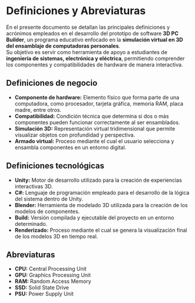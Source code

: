 # Definiciones y Abreviaturas

En el presente documento se detallan las principales definiciones y acrónimos empleados en el desarrollo del prototipo de software **3D PC Builder**, un programa educativo enfocado en la **simulación virtual en 3D del ensamblaje de computadoras personales**.  
Su objetivo es servir como herramienta de apoyo a estudiantes de **ingeniería de sistemas, electrónica y eléctrica**, permitiendo comprender los componentes y compatibilidades de hardware de manera interactiva.

## Definiciones de negocio
- **Componente de hardware:** Elemento físico que forma parte de una computadora, como procesador, tarjeta gráfica, memoria RAM, placa madre, entre otros.
- **Compatibilidad:** Condición técnica que determina si dos o más componentes pueden funcionar correctamente al ser ensamblados.
- **Simulación 3D:** Representación virtual tridimensional que permite visualizar objetos con profundidad y perspectiva.
- **Armado virtual:** Proceso mediante el cual el usuario selecciona y ensambla componentes en un entorno digital.

## Definiciones tecnológicas
- **Unity:** Motor de desarrollo utilizado para la creación de experiencias interactivas 3D.
- **C#:** Lenguaje de programación empleado para el desarrollo de la lógica del sistema dentro de Unity.
- **Blender:** Herramienta de modelado 3D utilizada para la creación de los modelos de componentes.
- **Build:** Versión compilada y ejecutable del proyecto en un entorno determinado.
- **Renderizado:** Proceso mediante el cual se genera la visualización final de los modelos 3D en tiempo real.

## Abreviaturas
- **CPU:** Central Processing Unit  
- **GPU:** Graphics Processing Unit  
- **RAM:** Random Access Memory  
- **SSD:** Solid State Drive  
- **PSU:** Power Supply Unit  
